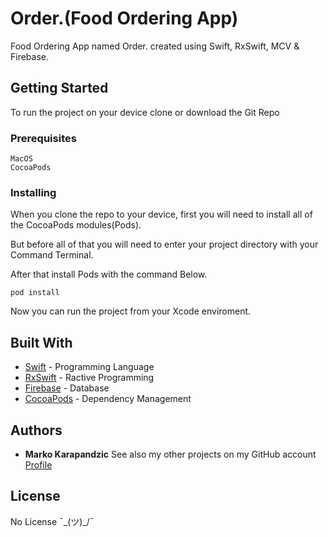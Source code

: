 # Order.(Food Ordering App)
Food Ordering App named Order. created using Swift, RxSwift, MCV & Firebase.
## Getting Started
To run the project on your device clone or download the Git Repo
### Prerequisites
```
MacOS
CocoaPods
```
### Installing
When you clone the repo to your device, first you will need to install all of the CocoaPods modules(Pods).

But before all of that you will need to enter your project directory with your Command Terminal.

After that install Pods with the command Below.
```
pod install
```
Now you can run the project from your Xcode enviroment.
## Built With
* [Swift](https://developer.apple.com/swift/) - Programming Language
* [RxSwift](https://github.com/ReactiveX/RxSwift/) - Ractive Programming
* [Firebase](https://firebase.google.com/) - Database
* [CocoaPods](https://cocoapods.org/) - Dependency Management
## Authors
* **Marko Karapandzic**
See also my other projects on my GitHub account [Profile](https://github.com/9910)
## License
No License ¯\_(ツ)_/¯

